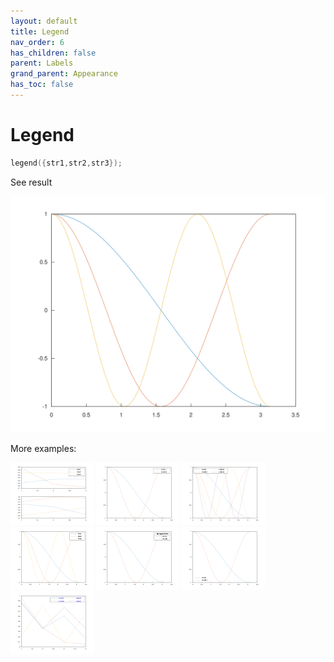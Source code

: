```yaml
---
layout: default
title: Legend
nav_order: 6
has_children: false
parent: Labels
grand_parent: Appearance
has_toc: false
---
```

# Legend

```cpp
legend({str1,str2,str3});
```


See result

[![example_legend_1](legend/legend_1.svg)](https://github.com/alandefreitas/matplotplusplus/blob/master/examples/appearance/labels/legend/legend_1.cpp)

More examples:
    
[![example_legend_2](legend/legend_2_thumb.png)](https://github.com/alandefreitas/matplotplusplus/blob/master/examples/appearance/labels/legend/legend_2.cpp)  [![example_legend_3](legend/legend_3_thumb.png)](https://github.com/alandefreitas/matplotplusplus/blob/master/examples/appearance/labels/legend/legend_3.cpp)  [![example_legend_4](legend/legend_4_thumb.png)](https://github.com/alandefreitas/matplotplusplus/blob/master/examples/appearance/labels/legend/legend_4.cpp)  [![example_legend_5](legend/legend_5_thumb.png)](https://github.com/alandefreitas/matplotplusplus/blob/master/examples/appearance/labels/legend/legend_5.cpp)  [![example_legend_6](legend/legend_6_thumb.png)](https://github.com/alandefreitas/matplotplusplus/blob/master/examples/appearance/labels/legend/legend_6.cpp)  [![example_legend_7](legend/legend_7_thumb.png)](https://github.com/alandefreitas/matplotplusplus/blob/master/examples/appearance/labels/legend/legend_7.cpp)  [![example_legend_8](legend/legend_8_thumb.png)](https://github.com/alandefreitas/matplotplusplus/blob/master/examples/appearance/labels/legend/legend_8.cpp)

  




<!-- Generated with mdsplit: https://github.com/alandefreitas/mdsplit -->
